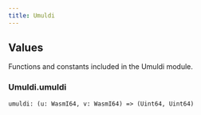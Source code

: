```yaml
---
title: Umuldi
---
```


## Values

Functions and constants included in the Umuldi module.

### Umuldi.**umuldi**

```grain
umuldi: (u: WasmI64, v: WasmI64) => (Uint64, Uint64)
```

